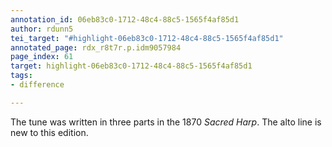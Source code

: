 ```yaml
---
annotation_id: 06eb83c0-1712-48c4-88c5-1565f4af85d1
author: rdunn5
tei_target: "#highlight-06eb83c0-1712-48c4-88c5-1565f4af85d1"
annotated_page: rdx_r8t7r.p.idm9057984
page_index: 61
target: highlight-06eb83c0-1712-48c4-88c5-1565f4af85d1
tags:
- difference

---
```

The tune was written in three parts in the 1870 *Sacred Harp*.  The alto line is new to this edition.